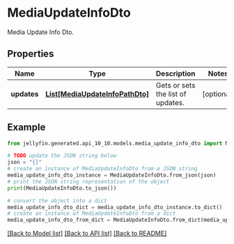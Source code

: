 # MediaUpdateInfoDto

Media Update Info Dto.

## Properties

Name | Type | Description | Notes
------------ | ------------- | ------------- | -------------
**updates** | [**List[MediaUpdateInfoPathDto]**](MediaUpdateInfoPathDto.md) | Gets or sets the list of updates. | [optional] 

## Example

```python
from jellyfin.generated.api_10_10.models.media_update_info_dto import MediaUpdateInfoDto

# TODO update the JSON string below
json = "{}"
# create an instance of MediaUpdateInfoDto from a JSON string
media_update_info_dto_instance = MediaUpdateInfoDto.from_json(json)
# print the JSON string representation of the object
print(MediaUpdateInfoDto.to_json())

# convert the object into a dict
media_update_info_dto_dict = media_update_info_dto_instance.to_dict()
# create an instance of MediaUpdateInfoDto from a dict
media_update_info_dto_from_dict = MediaUpdateInfoDto.from_dict(media_update_info_dto_dict)
```
[[Back to Model list]](../README.md#documentation-for-models) [[Back to API list]](../README.md#documentation-for-api-endpoints) [[Back to README]](../README.md)


